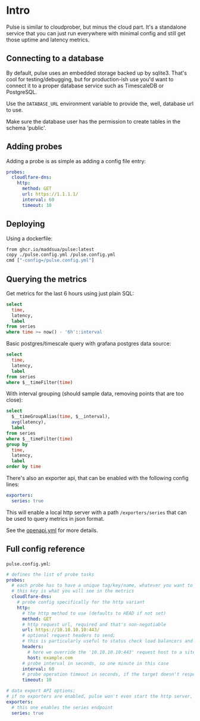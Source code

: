 # Intro

Pulse is similar to cloudprober, but minus the cloud part. It's a standalone service that you can just run everywhere with minimal config and still get those uptime and latency metrics.

## Connecting to a database

By default, pulse uses an embedded storage backed up by sqlite3. That's cool for testing/debugging,
but for production-ish use you'd want to connect it to a proper database service such as TimescaleDB or PostgreSQL.

Use the `DATABASE_URL` environment variable to provide the, well, database url to use.

Make sure the database user has the permission to create tables in the schema 'public'.

## Adding probes

Adding a probe is as simple as adding a config file entry:
```yml
probes:
  cloudlfare-dns:
    http:
      method: GET
      url: https://1.1.1.1/
      interval: 60
      timeout: 10
```

## Deploying

Using a dockerfile:
```Dockerfile
from ghcr.io/maddsua/pulse:latest
copy ./pulse.config.yml /pulse.config.yml
cmd ["-config=/pulse.config.yml"]
```

## Querying the metrics

Get metrics for the last 6 hours using just plain SQL:
```sql
select
  time,
  latency,
  label
from series
where time >= now() - '6h'::interval
```

Basic postgres/timescale query with grafana postgres data source:
```sql
select
  time,
  latency,
  label
from series
where $__timeFilter(time)
```

With interval grouping (should sample data, removing points that are too close):
```sql
select
  $__timeGroupAlias(time, $__interval),
  avg(latency),
  label
from series
where $__timeFilter(time)
group by
  time,
  latency,
  label
order by time
```

There's also an exporter api, that can be enabled with the following config lines:
```yml
exporters:
  series: true
```

This will enable a local http server with a path `/exporters/series` that can be used to query metrics in json format.

See the [openapi.yml](./openapi.yml) for more details.

## Full config reference

`pulse.config.yml`:
```yml
# defines the list of probe tasks
probes:
  # each probe has to have a unique tag/key/name, whatever you want to call it
  # this key is what you will see in the metrics
  cloudlfare-dns:
    # probe config specifically for the http variant
    http:
      # the http method to use (defaults to HEAD if not set)
      method: GET
      # http request url, required and that's non-negotiable
      url: https://10.10.10.10:443/
      # optional request headers to send;
      # this is particularly useful to status check load balancers and proxies
      headers:
        # here we override the '10.10.10.10:443' request host to a site name that the proxy must serve us
        host: example.com
      # probe interval in seconds, so one minute in this case
      interval: 60
      # probe operation timeout in seconds, if the target doesn't respond in that time - it will be considered to be down
      timeout: 10

# data export API options;
# if no exporters are enabled, pulse won't even start the http server, as it's not needed for anything
exporters:
  # this one enables the series endpoint
  series: true
```
